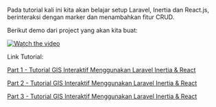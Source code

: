 Pada tutorial kali ini kita akan belajar setup Laravel, Inertia dan React.js, berinteraksi dengan marker dan menambahkan fitur CRUD.

Berikut demo dari project yang akan kita buat:

[![Watch the video](https://img.youtube.com/vi/4Qghkavq2Uw/0.jpg)](https://youtu.be/4Qghkavq2Uw?si=VTAERWvmSseQ2z5F)

Link Tutorial:

[Part 1 - Tutorial GIS Interaktif Menggunakan Laravel Inertia & React](https://www.tahucoding.com/tutorial/part-1-tutorial-gis-interaktif-menggunakan-laravel-inertia-react)

[Part 2 - Tutorial GIS Interaktif Menggunakan Laravel Inertia & React](https://www.tahucoding.com/tutorial/part-2-tutorial-gis-interaktif-menggunakan-laravel-inertia-react)

[Part 3 - Tutorial GIS Interaktif Menggunakan Laravel Inertia & React](https://www.tahucoding.com/tutorial/part-3-tutorial-gis-interaktif-menggunakan-laravel-inertia-react)
